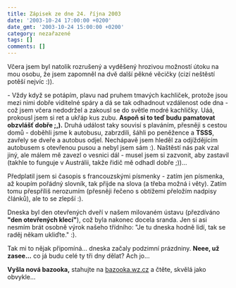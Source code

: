 ```yaml
---
title: Zápisek ze dne 24. října 2003
date: '2003-10-24 17:00:00 +0200'
date_gmt: '2003-10-24 15:00:00 +0200'
category: nezařazené
tags: []
comments: []
---
```

<p>Včera jsem byl natolik rozrušený a vyděšený hrozivou možností útoku na mou osobu, že jsem zapomněl na dvě  další pěkné věcičky (cizí neštěstí potěší nejvíc :)).</p>
<p>- Vždy když se potápím, plavu nad pruhem tmavých kachliček, protože jsou mezi nimi dobře  viditelné spáry a dá se tak odhadnout vzdálenost ode dna - což jsem včera nedodržel a zakousl se  do světle modré kachličky. Uáá, prokousl jsem si ret a ukřáp kus zubu. <strong>Aspoň si to teď  budu pamatovat obzvlášť dobře ;,).</strong> Druhá událost taky souvisí s plaváním, přesněji s cestou domů -  doběhli jsme k autobusu, zabrzdili, šáhli po peněžence a <strong>TSSS</strong>, zavřely se dveře a autobus odjel.  Nechápavě jsem hleděl za odjíždějícím autobusem s otevřenou pusou a nebyl jsem sám :). Naštěstí nás  pak vzal jiný, ale málem mě zavezl o vesnici dál - musel jsem si zazvonit, aby zastavil (takhle to funguje  v Austrálii, takže řidič mě odhadl dobře ;))...</p>
<p>Předplatil jsem si časopis s francouzskými písmenky - zatím jen písmenka, až koupím pořádný slovník,  tak přijde na slova (a třeba možná i věty). Zatím tomu přespříliš nerozumím (přesněji řečeno s obtížemi  přeložím nadpisy článků), ale to se zlepší :).</p>
<p>Dneska byl den otevřených dveří v našem milovaném ústavu (přezdíváno <strong>&quot;den otevřených klecí&quot;</strong>),  což byla nakonec docela sranda. Jen si asi nesmím brát osobně výrok našeho třídního: &quot;Je tu dneska  hodně lidí, tak se raděj někam ukliďte.&quot; :).</p>
<p>Tak mi to nějak připomíná... dneska začaly podzimní prázdniny. <strong>Neee, už zasee...</strong> co já budu celé ty  tři dny dělat? Ach jo...</p>
<p><strong>Vyšla nová bazooka,</strong> stahujte na <a href="http://bazooka.wz.cz">bazooka.wz.cz</a> a čtěte,  skvělá jako obvykle...</p>
